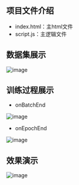 ## 项目文件介绍
+ index.html：主html文件
+ script.js：主逻辑文件


## 数据集展示
![image](https://user-images.githubusercontent.com/41555864/155906021-9172c1fb-d44b-4ba7-b07c-deda755cd8e7.png)

## 训练过程展示
+ onBatchEnd

![image](https://user-images.githubusercontent.com/41555864/155906085-361303a5-6718-494b-be55-e971f774a665.png)

+ onEpochEnd

![image](https://user-images.githubusercontent.com/41555864/155906094-fd9297fc-6767-4710-adf6-2b3671cf7c76.png)

## 效果演示
![image](https://user-images.githubusercontent.com/41555864/155906159-1f24f782-b08d-4685-9077-a3fe62d4a169.png)
